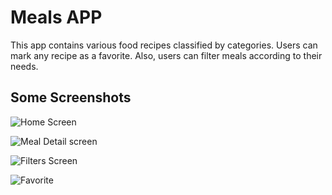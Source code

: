 # Meals APP

This app contains various food recipes classified by categories. Users can mark any recipe as a favorite. Also, users can filter meals according to their needs.


## Some Screenshots

![Home Screen](https://user-images.githubusercontent.com/47714049/166460068-c1cf2181-fe94-4871-913d-c04f0a61be7a.png)

![Meal Detail screen](https://user-images.githubusercontent.com/47714049/166460186-c627e61a-e90a-4ede-b8b8-62ce1d47c7bf.png)

![Filters Screen](https://user-images.githubusercontent.com/47714049/166460314-4a79ccb0-3b48-4515-8eb5-82ac97aee871.png)

![Favorite](https://user-images.githubusercontent.com/47714049/166460403-cef3e9fe-9d53-4271-8dfd-9351c86a4305.png)
